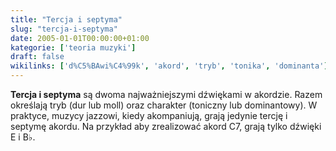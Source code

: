 ```yaml
---
title: "Tercja i septyma"
slug: "tercja-i-septyma"
date: 2005-01-01T00:00:00+01:00
kategorie: ['teoria muzyki']
draft: false
wikilinks: ['d%C5%BAwi%C4%99k', 'akord', 'tryb', 'tonika', 'dominanta']
---
```

**Tercja i septyma** są dwoma najważniejszymi
dźwiękami<!-- link nie odnosił się do niczego --> w akordzie<!-- link nie odnosił się do niczego -->. Razem
określają tryb<!-- link nie odnosił się do niczego --> (dur lub moll) oraz charakter
(toniczny<!-- link nie odnosił się do niczego --> lub dominantowy<!-- link nie odnosił się do niczego -->).
W praktyce, muzycy jazzowi, kiedy akompaniują, grają jedynie tercję i
septymę akordu. Na przykład aby zrealizować akord C7, grają tylko
dźwięki E i B♭.


